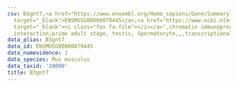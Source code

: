 ```yaml
---
csv: B3gnt7,<a href="https://www.ensembl.org/Homo_sapiens/Gene/Summary?db=core;g=ENSMUSG00000079445"
  target="_blank">ENSMUSG00000079445</a>,<a href="https://www.ncbi.nlm.nih.gov/pubmed/25450459"
  target="_blank"><i class="fas fa-file"></i></a>",chromatin immunoprecipitation assay,direct
  interaction,prime adult stage, testis, Spermatocyte,,,transcriptional regulation,
data_alias: B3gnt7
data_id: ENSMUSG00000079445
data_numevidence: 1
data_species: Mus musculus
data_taxid: '10090'
title: B3gnt7
---
```

